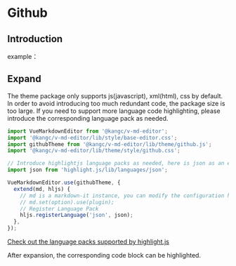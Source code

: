 # Github

## Introduction

example：

<ClientOnly>
  <base-editor />
</ClientOnly>

## Expand

The theme package only supports js(javascript), xml(html), css by default. In order to avoid introducing too much redundant code, the package size is too large. If you need to support more language code highlighting, please introduce the corresponding language pack as needed.

```js
import VueMarkdownEditor from '@kangc/v-md-editor';
import '@kangc/v-md-editor/lib/style/base-editor.css';
import githubTheme from '@kangc/v-md-editor/lib/theme/github.js';
import '@kangc/v-md-editor/lib/theme/style/github.css';

// Introduce highlightjs language packs as needed, here is json as an example
import json from 'highlight.js/lib/languages/json';

VueMarkdownEditor.use(githubTheme, {
  extend(md, hljs) {
    // md is a markdown-it instance, you can modify the configuration here, and use plugin for syntax expansion
    // md.set(option).use(plugin);
    // Register Language Pack
    hljs.registerLanguage('json', json);
  },
});
```

[Check out the language packs supported by highlight.js](https://github.com/highlightjs/highlight.js/tree/master/src/languages)

After expansion, the corresponding code block can be highlighted.

<ClientOnly>
  <extend-github-theme />
</ClientOnly>
